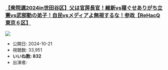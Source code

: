 ### [【衆院選2024in世田谷区】父は官房長官！維新vs寝ぐせありがち立憲vs武部勤の弟子！自民vsメディアよ無視するな！参政【ReHacQ東京６区】](https://www.youtube.com/watch?v=qNJ2e85tQxU)
[![](https://img.youtube.com/vi/qNJ2e85tQxU/sddefault.jpg)](https://www.youtube.com/watch?v=qNJ2e85tQxU)
-   公開日: 2024-10-21
-   視聴数: 33,951
-   **いいね数: 832**
-   出演者: 
